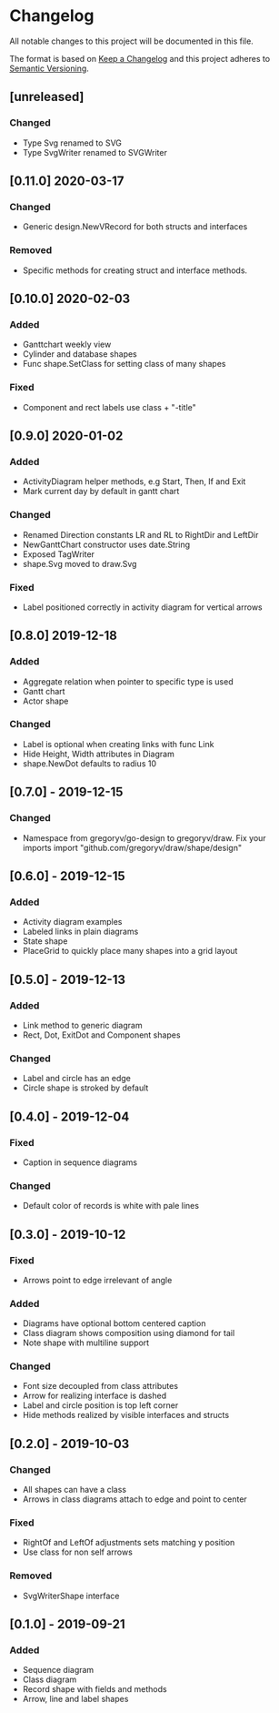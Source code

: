 # Changelog
All notable changes to this project will be documented in this file.

The format is based on [Keep a Changelog](http://keepachangelog.com/en/1.0.0/)
and this project adheres to [Semantic Versioning](http://semver.org/spec/v2.0.0.html).


## [unreleased]
### Changed

- Type Svg renamed to SVG
- Type SvgWriter renamed to SVGWriter

## [0.11.0] 2020-03-17
### Changed

- Generic design.NewVRecord for both structs and interfaces

### Removed

- Specific methods for creating struct and interface methods.

## [0.10.0] 2020-02-03
### Added

- Ganttchart weekly view
- Cylinder and database shapes
- Func shape.SetClass for setting class of many shapes

### Fixed

- Component and rect labels use class + "-title"

## [0.9.0] 2020-01-02
### Added

- ActivityDiagram helper methods, e.g Start, Then, If and Exit
- Mark current day by default in gantt chart

### Changed

- Renamed Direction constants LR and RL to RightDir and LeftDir
- NewGanttChart constructor uses date.String
- Exposed TagWriter
- shape.Svg moved to draw.Svg

### Fixed

- Label positioned correctly in activity diagram for vertical arrows

## [0.8.0] 2019-12-18
### Added

- Aggregate relation when pointer to specific type is used
- Gantt chart
- Actor shape

### Changed

- Label is optional when creating links with func Link
- Hide Height, Width attributes in Diagram
- shape.NewDot defaults to radius 10

## [0.7.0] - 2019-12-15
### Changed

- Namespace from gregoryv/go-design to gregoryv/draw. Fix your imports
  import "github.com/gregoryv/draw/shape/design"

## [0.6.0] - 2019-12-15
### Added

- Activity diagram examples
- Labeled links in plain diagrams
- State shape
- PlaceGrid to quickly place many shapes into a grid layout

## [0.5.0] - 2019-12-13
### Added

- Link method to generic diagram
- Rect, Dot, ExitDot and Component shapes

### Changed

- Label and circle has an edge
- Circle shape is stroked by default

## [0.4.0] - 2019-12-04
### Fixed

- Caption in sequence diagrams

### Changed

- Default color of records is white with pale lines


## [0.3.0] - 2019-10-12
### Fixed

- Arrows point to edge irrelevant of angle

### Added

- Diagrams have optional bottom centered caption
- Class diagram shows composition using diamond for tail
- Note shape with multiline support

### Changed

- Font size decoupled from class attributes
- Arrow for realizing interface is dashed
- Label and circle position is top left corner
- Hide methods realized by visible interfaces and structs


## [0.2.0] - 2019-10-03
### Changed

- All shapes can have a class
- Arrows in class diagrams attach to edge and point to center

### Fixed

- RightOf and LeftOf adjustments sets matching y position
- Use class for non self arrows

### Removed

- SvgWriterShape interface


## [0.1.0] - 2019-09-21
### Added

- Sequence diagram
- Class diagram
- Record shape with fields and methods
- Arrow, line and label shapes
